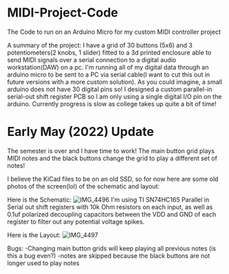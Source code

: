 # MIDI-Project-Code
The Code to run on an Arduino Micro for my custom MIDI controller project

A summary of the project:
I have a grid of 30 buttons (5x6) and 3 potentiometers(2 knobs, 1 slider) fitted to a 3d printed enclosure able to send MIDI signals over a serial connection to a digital audio workstation(DAW) on a pc. I'm running all of my digital data through an arduino micro to be sent to a PC via serial cable(I want to cut this out in future versions with a more custom solution). As you could imagine, a small arduino does not have 30 digital pins so! I designed a custom parallel-in serial-out shift register PCB so I am only using a single digital I/O pin on the arduino. Currently progress is slow as college takes up quite a bit of time! 

# Early May (2022) Update
The semester is over and I have time to work!
The main button grid plays MIDI notes and the black buttons change the grid to play a different set of notes!

I believe the KiCad files to be on  an old SSD, so for now here are some old photos of the screen(lol) of the schematic and layout:

Here is the Schematic:
![IMG_4496](https://github.com/jlb2637/MIDI-Project-Code/assets/47393028/3dc260b8-ef8c-4245-81af-16638e1edcb8)
I'm using TI SN74HC165 Parallel in Serial out shift registers with 10k Ohm resistors on each input, as well as 0.1uf polarized decoupling capacitors between the VDD and GND of each register to filter out any potential voltage spikes.
  
Here is the Layout:
![IMG_4497](https://github.com/jlb2637/MIDI-Project-Code/assets/47393028/18a8ef66-7f48-44cf-8812-6dc06b6a7507)
  

Bugs:
  -Changing main button grids will keep playing all previous notes (is this a bug even?)
  -notes are skipped because the black buttons are not longer used to play notes
